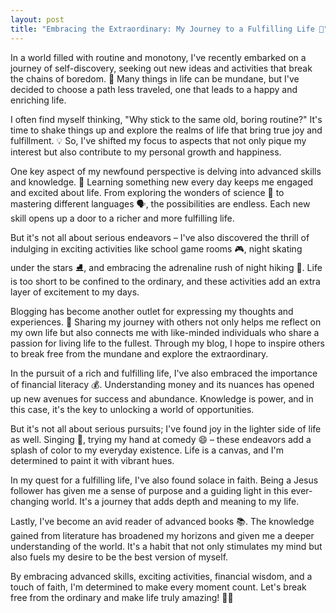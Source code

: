 ```yaml
---
layout: post
title: "Embracing the Extraordinary: My Journey to a Fulfilling Life 🌟"
---
```


In a world filled with routine and monotony, I've recently embarked on a journey of self-discovery, seeking out new ideas and activities that break the chains of boredom. 🚀 Many things in life can be mundane, but I've decided to choose a path less traveled, one that leads to a happy and enriching life.

I often find myself thinking, "Why stick to the same old, boring routine?" It's time to shake things up and explore the realms of life that bring true joy and fulfillment. 💡 So, I've shifted my focus to aspects that not only pique my interest but also contribute to my personal growth and happiness.

One key aspect of my newfound perspective is delving into advanced skills and knowledge. 🧠 Learning something new every day keeps me engaged and excited about life. From exploring the wonders of science 🔬 to mastering different languages 🗣️, the possibilities are endless. Each new skill opens up a door to a richer and more fulfilling life.

But it's not all about serious endeavors – I've also discovered the thrill of indulging in exciting activities like school game rooms 🎮, night skating under the stars ⛸️, and embracing the adrenaline rush of night hiking 🌌. Life is too short to be confined to the ordinary, and these activities add an extra layer of excitement to my days.

Blogging has become another outlet for expressing my thoughts and experiences. 📝 Sharing my journey with others not only helps me reflect on my own life but also connects me with like-minded individuals who share a passion for living life to the fullest. Through my blog, I hope to inspire others to break free from the mundane and explore the extraordinary.

In the pursuit of a rich and fulfilling life, I've also embraced the importance of financial literacy 💰. Understanding money and its nuances has opened up new avenues for success and abundance. Knowledge is power, and in this case, it's the key to unlocking a world of opportunities.

But it's not all about serious pursuits; I've found joy in the lighter side of life as well. Singing 🎤,  trying my hand at comedy 😄 – these endeavors add a splash of color to my everyday existence. Life is a canvas, and I'm determined to paint it with vibrant hues.

In my quest for a fulfilling life, I've also found solace in faith. Being a Jesus follower has given me a sense of purpose and a guiding light in this ever-changing world. It's a journey that adds depth and meaning to my life.

Lastly, I've become an avid reader of advanced books 📚. The knowledge gained from literature has broadened my horizons and given me a deeper understanding of the world. It's a habit that not only stimulates my mind but also fuels my desire to be the best version of myself.

By embracing advanced skills, exciting activities, financial wisdom, and a touch of faith, I'm determined to make every moment count. Let's break free from the ordinary and make life truly amazing! 🌈✨